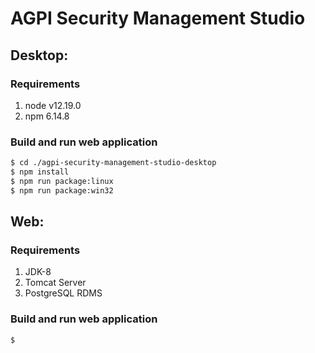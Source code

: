 # AGPI Security Management Studio

## Desktop:

### Requirements

1. node v12.19.0
2. npm 6.14.8
   
### Build and run web application

```bash
$ cd ./agpi-security-management-studio-desktop
$ npm install
$ npm run package:linux
$ npm run package:win32
```

## Web:

### Requirements

1. JDK-8
2. Tomcat Server
3. PostgreSQL RDMS
   
### Build and run web application

```bash
$ 
```
